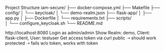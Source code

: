 Project Structure
iam-secure/
├── docker-compose.yml
├── Makefile
├── config/
│   └── keycloak/
│       └── demo-realm.json
├── flask-app/
│   ├── app.py
│   ├── Dockerfile
│   └── requirements.txt
├── scripts/                  
│   └── configure_keycloak.sh
└── README.md


http://localhost:8080
Login as admin/admin
Show Realm: demo, Client: flask-client, User: testuser
Get access token via curl
public ➝ should work
protected ➝ fails w/o token, works with token
